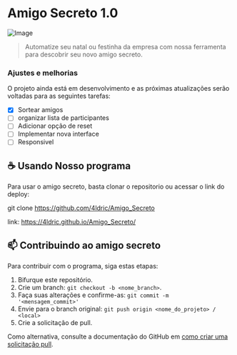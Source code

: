 # Amigo Secreto 1.0

![Image](https://github.com/user-attachments/assets/da2ec501-736d-41e3-8ae4-b42962d2bbad)

> Automatize seu natal ou festinha da empresa com nossa ferramenta para descobrir seu novo amigo secreto.

### Ajustes e melhorias

O projeto ainda está em desenvolvimento e as próximas atualizações serão voltadas para as seguintes tarefas:

- [x] Sortear amigos
- [ ] organizar lista de participantes
- [ ] Adicionar opção de reset
- [ ] Implementar nova interface
- [ ] Responsivel

## ☕ Usando Nosso programa

Para usar o amigo secreto, basta clonar o repositorio ou acessar o link do deploy:

git clone https://github.com/4ldric/Amigo_Secreto

link: https://4ldric.github.io/Amigo_Secreto/

## 📫 Contribuindo ao amigo secreto

Para contribuir com o programa, siga estas etapas:

1. Bifurque este repositório.
2. Crie um branch: `git checkout -b <nome_branch>`.
3. Faça suas alterações e confirme-as: `git commit -m '<mensagem_commit>'`
4. Envie para o branch original: `git push origin <nome_do_projeto> / <local>`
5. Crie a solicitação de pull.

Como alternativa, consulte a documentação do GitHub em [como criar uma solicitação pull](https://help.github.com/en/github/collaborating-with-issues-and-pull-requests/creating-a-pull-request).
